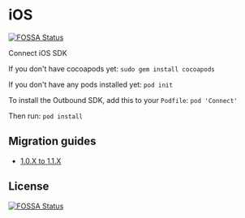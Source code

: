 # iOS
[![FOSSA Status](https://app.fossa.io/api/projects/git%2Bgithub.com%2Fzendesk%2Fconnect-ios-sdk.svg?type=shield)](https://app.fossa.io/projects/git%2Bgithub.com%2Fzendesk%2Fconnect-ios-sdk?ref=badge_shield)

Connect iOS SDK

If you don't have cocoapods yet:
`sudo gem install cocoapods`

If you don't have any pods installed yet:
`pod init`

To install the Outbound SDK, add this to your `Podfile`:
`pod 'Connect'`

Then run:
`pod install`

## Migration guides

- [1.0.X to 1.1.X](docs/migrating.md)

## License
[![FOSSA Status](https://app.fossa.io/api/projects/git%2Bgithub.com%2Fzendesk%2Fconnect-ios-sdk.svg?type=large)](https://app.fossa.io/projects/git%2Bgithub.com%2Fzendesk%2Fconnect-ios-sdk?ref=badge_large)
